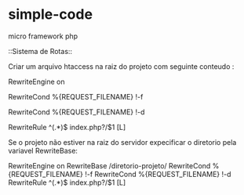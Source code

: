 # simple-code
micro framework php


::Sistema de Rotas::

Criar um arquivo htaccess na raiz do projeto com seguinte conteudo :

RewriteEngine on

RewriteCond %{REQUEST_FILENAME} !-f

RewriteCond %{REQUEST_FILENAME} !-d

RewriteRule ^(.*)$ index.php?/$1 [L]


Se o projeto não estiver na raiz do servidor expecificar o diretorio pela variavel RewriteBase: 

RewriteEngine on
RewriteBase /diretorio-projeto/
RewriteCond %{REQUEST_FILENAME} !-f
RewriteCond %{REQUEST_FILENAME} !-d
RewriteRule ^(.*)$ index.php?/$1 [L]
